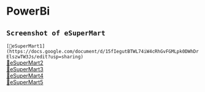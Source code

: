 # PowerBi
## `Screenshot of eSuperMart`
`[🔗eSuperMart1](https://docs.google.com/document/d/15fIegutBTWL74iW4cRhGvFGMLpk0DWhDrElszwTW3Js/edit?usp=sharing)`                                      
[🔗eSuperMart2](https://docs.google.com/document/d/108J18uV10mnjmzEnIWq_VPWGir3DHwdoTxAwJszkrc0/edit?usp=sharing)                   
[🔗eSuperMart3](https://docs.google.com/document/d/12s2CVynts4yPRR1A0uokm3zLJEJGjlA1IuZLW70FG8Y/edit?usp=sharing)                       
[🔗eSuperMart4](https://docs.google.com/document/d/15A36MYpWrLmWOnC9Hbwy5kcSg4NnFO0FqFdmXM2RTO0/edit?usp=sharing)                 
[🔗eSuperMart5](https://docs.google.com/document/d/1qh5HiBcgcsBEx3iOYdYUGX9Xi9JDgWpOVQplYKhTE3A/edit?usp=sharing)               



